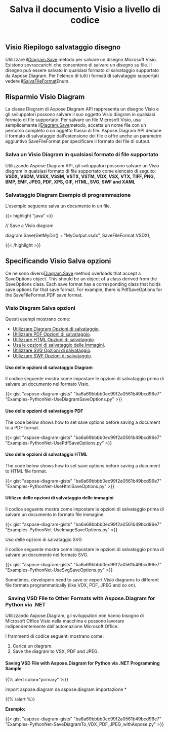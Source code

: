 ﻿---
title: Salva il documento Visio a livello di codice
linktitle: Salva documento Visio
type: docs
weight: 30
url: /it/python-net/save-visio-document/
description: Questa pagina descrive come salvare il documento Visio su file, eseguire lo streaming con la libreria Aspose.Diagram.
---
## **Visio Riepilogo salvataggio disegno**
 Utilizzare il[Diagram.Save]() metodo per salvare un disegno Microsoft Visio. Esistono sovraccarichi che consentono di salvare un disegno su file. Il disegno può essere salvato in qualsiasi formato di salvataggio supportato da Aspose.Diagram. Per l'elenco di tutti i formati di salvataggio supportati vedere il[SalvaFileFormat]()Enum.
## **Risparmio Visio Diagram**
 La classe Diagram di Aspose.Diagram API rappresenta un disegno Visio e gli sviluppatori possono salvare il suo oggetto Visio diagram in qualsiasi formato di file supportato. Per salvare un file Microsoft Visio, usa semplicemente il[Diagram.Save]()metodo, accetta un nome file con un percorso completo o un oggetto flusso di file. Aspose.Diagram API deduce il formato di salvataggio dall'estensione del file e offre anche un parametro aggiuntivo SaveFileFormat per specificare il formato del file di output.
### **Salva un Visio Diagram in qualsiasi formato di file supportato**
Utilizzando Aspose.Diagram API, gli sviluppatori possono salvare un Visio diagram in qualsiasi formato di file supportato come elencato di seguito:
**VSDX, VSDM, VSSX, VSSM, VSTX, VSTM, VDX, VSX, VTX, TIFF, PNG, BMP, EMF, JPEG, PDF, XPS, GIF, HTML, SVG, SWF and XAML**
### **Salvataggio Diagram Esempio di programmazione**
L'esempio seguente salva un documento in un file.

{{< highlight "java" >}}

 // Save a Visio diagram

diagram.Save(GetMyDir() + "MyOutput.vsdx", SaveFileFormat.VSDX);

{{< /highlight >}}
## **Specificando Visio Salva opzioni**
 Ce ne sono diversi[Diagram.Save]() method overloads that accept a SaveOptions object. This should be an object of a class derived from the SaveOptions class. Each save format has a corresponding class that holds save options for that save format. For example, there is PdfSaveOptions for the SaveFileFormat.PDF save format.
### **Visio Diagram Salva opzioni**
Questi esempi mostrano come:

- [Utilizzare Diagram Opzioni di salvataggio](https://docs.aspose.com/diagram/python-net/save-visio-document/).
- [Utilizzare PDF Opzioni di salvataggio](https://docs.aspose.com/diagram/python-net/save-visio-document/).
- [Utilizzare HTML Opzioni di salvataggio](https://docs.aspose.com/diagram/python-net/save-visio-document/).
- [Usa le opzioni di salvataggio delle immagini](https://docs.aspose.com/diagram/python-net/save-visio-document/).
- [Utilizzare SVG Opzioni di salvataggio](https://docs.aspose.com/diagram/python-net/save-visio-document/).
- [Utilizzare SWF Opzioni di salvataggio](https://docs.aspose.com/diagram/python-net/save-visio-document/).
#### **Uso delle opzioni di salvataggio Diagram**
Il codice seguente mostra come impostare le opzioni di salvataggio prima di salvare un documento nel formato Visio.

{{< gist "aspose-diagram-gists" "ba6a69bbbb0ec99f2a0561b49bcd96e7" "Examples-PythonNet-UseDiagramSaveOptions.py" >}}



#### **Uso delle opzioni di salvataggio PDF**
The code below shows how to set save options before saving a document to a PDF format.

{{< gist "aspose-diagram-gists" "ba6a69bbbb0ec99f2a0561b49bcd96e7" "Examples-PythonNet-UsePdfSaveOptions.py" >}}



#### **Uso delle opzioni di salvataggio HTML**
The code below shows how to set save options before saving a document to HTML file format.

{{< gist "aspose-diagram-gists" "ba6a69bbbb0ec99f2a0561b49bcd96e7" "Examples-PythonNet-UseHtmlSaveOptions.py" >}}



#### **Utilizzo delle opzioni di salvataggio delle immagini**
Il codice seguente mostra come impostare le opzioni di salvataggio prima di salvare un documento in formato file immagine.



{{< gist "aspose-diagram-gists" "ba6a69bbbb0ec99f2a0561b49bcd96e7" "Examples-PythonNet-UseImageSaveOptions.py" >}}


Uso delle opzioni di salvataggio SVG

Il codice seguente mostra come impostare le opzioni di salvataggio prima di salvare un documento nel formato SVG.

{{< gist "aspose-diagram-gists" "ba6a69bbbb0ec99f2a0561b49bcd96e7" "Examples-PythonNet-UseSvgSaveOptions.py" >}}

Sometimes, developers need to save or export Visio diagrams to different file formats programmatically (like VDX, PDF, JPEG and so on).

### ` `**Saving VSD File to Other Formats with Aspose.Diagram for Python via .NET**
Utilizzando Aspose.Diagram, gli sviluppatori non hanno bisogno di Microsoft Office Visio nella macchina e possono lavorare indipendentemente dall'automazione Microsoft Office.

I frammenti di codice seguenti mostrano come:

1. Carica un diagram.
1. Save the diagram to VSX, PDF and JPEG.
#### **Saving VSD File with Aspose.Diagram for Python via .NET Programming Sample**
{{% alert color="primary" %}} 

import aspose.diagram
da aspose.diagram importazione *

{{% /alert %}} 

**Esempio:**

{{< gist "aspose-diagram-gists" "ba6a69bbbb0ec99f2a0561b49bcd96e7" "Examples-PythonNet-SaveDiagramTo_VDX_PDF_JPEG_withAspose.py" >}}
